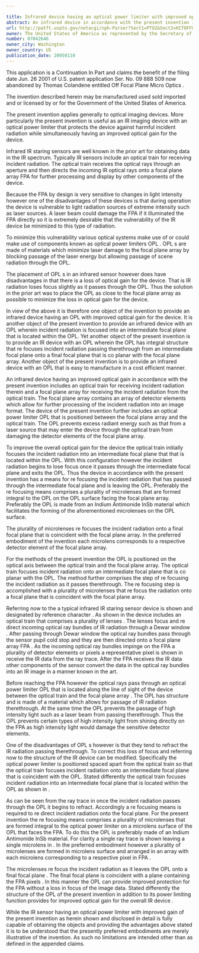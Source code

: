 ```yaml
---

title: Infrared device having an optical power limiter with improved optical gain
abstract: An infrared device in accordance with the present invention includes an optical train for receiving incident radiation into the device, a focal plane array for receiving the incident radiation from the optical train, and an optical power limiter (OPL) that is positioned therebetween. To improve the overall optical gain for the device, the optical train initially focuses the incident radiation into an intermediate focal plane that is located within the OPL. With this configuration, however, the incident radiation begins to lose focus once it passes through the intermediate focal plane and exits the OPL. To prevent this, the infrared device includes a plurality of microlenses on the OPL surface that is facing the focal plane array. The plurality of microlenses re-focuses the incident radiation onto a final focal plane that is coincident with the focal plane array.
url: http://patft.uspto.gov/netacgi/nph-Parser?Sect1=PTO2&Sect2=HITOFF&p=1&u=%2Fnetahtml%2FPTO%2Fsearch-adv.htm&r=1&f=G&l=50&d=PALL&S1=07042646&OS=07042646&RS=07042646
owner: The United States of America as represented by the Secretary of the Army
number: 07042646
owner_city: Washington
owner_country: US
publication_date: 20050110
---
```

This application is a Continuation In Part and claims the benefit of the filing date Jun. 26 2001 of U.S. patent application Ser. No. 09 888 509 now abandoned by Thomas Colandene entitled Off Focal Plane Micro Optics .

The invention described herein may be manufactured used sold imported and or licensed by or for the Government of the United States of America.

The present invention applies generally to optical imaging devices. More particularly the present invention is useful as an IR imaging device with an optical power limiter that protects the device against harmful incident radiation while simultaneously having an improved optical gain for the device.

Infrared IR staring sensors are well known in the prior art for obtaining data in the IR spectrum. Typically IR sensors include an optical train for receiving incident radiation. The optical train receives the optical rays through an aperture and then directs the incoming IR optical rays onto a focal plane array FPA for further processing and display by other components of the device.

Because the FPA by design is very sensitive to changes in light intensity however one of the disadvantages of these devices is that during operation the device is vulnerable to light radiation sources of extreme intensity such as laser sources. A laser beam could damage the FPA if it illuminated the FPA directly so it is extremely desirable that the vulnerability of the IR device be minimized to this type of radiation.

To minimize this vulnerability various optical systems make use of or could make use of components known as optical power limiters OPL . OPL s are made of materials which minimize laser damage to the focal plane array by blocking passage of the laser energy but allowing passage of scene radiation through the OPL.

The placement of OPL s in an infrared sensor however does have disadvantages in that there is a loss of optical gain for the device. That is IR radiation loses focus slightly as it passes through the OPL. Thus the solution in the prior art was to place the OPL as close to the focal plane array as possible to minimize the loss in optical gain for the device.

In view of the above it is therefore one object of the invention to provide an infrared device having an OPL with improved optical gain for the device. It is another object of the present invention to provide an infrared device with an OPL wherein incident radiation is focused into an intermediate focal plane that is located within the OPL. Yet another object of the present invention is to provide an IR device with an OPL wherein the OPL has integral structure that re focuses incident radiation passing therethrough from an intermediate focal plane onto a final focal plane that is co planar with the focal plane array. Another object of the present invention is to provide an infrared device with an OPL that is easy to manufacture in a cost efficient manner.

An infrared device having an improved optical gain in accordance with the present invention includes an optical train for receiving incident radiation therein and a focal plane array for receiving the incident radiation from the optical train. The focal plane array contains an array of detector elements which allow for further processing of the incident radiation into an image format. The device of the present invention further includes an optical power limiter OPL that is positioned between the focal plane array and the optical train. The OPL prevents excess radiant energy such as that from a laser source that may enter the device through the optical train from damaging the detector elements of the focal plane array.

To improve the overall optical gain for the device the optical train initially focuses the incident radiation into an intermediate focal plane that that is located within the OPL. With this configuration however the incident radiation begins to lose focus once it passes through the intermediate focal plane and exits the OPL. Thus the device in accordance with the present invention has a means for re focusing the incident radiation that has passed through the intermediate focal plane and is leaving the OPL. Preferably the re focusing means comprises a plurality of microlenses that are formed integral to the OPL on the OPL surface facing the focal plane array. Preferably the OPL is made from an Indium Antimonide InSb material which facilitates the forming of the aforementioned microlenses on the OPL surface.

The plurality of microlenses re focuses the incident radiation onto a final focal plane that is coincident with the focal plane array. In the preferred embodiment of the invention each microlens corresponds to a respective detector element of the focal plane array.

For the methods of the present invention the OPL is positioned on the optical axis between the optical train and the focal plane array. The optical train focuses incident radiation onto an intermediate focal plane that is co planar with the OPL. The method further comprises the step of re focusing the incident radiation as it passes therethrough. The re focusing step is accomplished with a plurality of microlenses that re focus the radiation onto a focal plane that is coincident with the focal plane array.

Referring now to the a typical infrared IR staring sensor device is shown and designated by reference character . As shown in the device includes an optical train that comprises a plurality of lenses . The lenses focus and re direct incoming optical ray bundles of IR radiation through a Dewar window . After passing through Dewar window the optical ray bundles pass through the sensor pupil cold stop and they are then directed onto a focal plane array FPA . As the incoming optical ray bundles impinge on the FPA a plurality of detector elements or pixels a representative pixel is shown in receive the IR data from the ray trace. After the FPA receives the IR data other components of the sensor convert the data in the optical ray bundles into an IR image in a manner known in the art.

Before reaching the FPA however the optical rays pass through an optical power limiter OPL that is located along the line of sight of the device between the optical train and the focal plane array . The OPL has structure and is made of a material which allows for passage of IR radiation therethrough. At the same time the OPL prevents the passage of high intensity light such as a laser beam from passing therethrough. Thus the OPL prevents certain types of high intensity light from shining directly on the FPA as high intensity light would damage the sensitive detector elements.

One of the disadvantages of OPL s however is that they tend to refract the IR radiation passing therethrough. To correct this loss of focus and referring now to the structure of the IR device can be modified. Specifically the optical power limiter is positioned spaced apart from the optical train so that the optical train focuses incident radiation onto an intermediate focal plane that is coincident with the OPL. Stated differently the optical train focuses incident radiation into an intermediate focal plane that is located within the OPL as shown in .

As can be seen from the ray trace in once the incident radiation passes through the OPL it begins to refract. Accordingly a re focusing means is required to re direct incident radiation onto the focal plane. For the present invention the re focusing means comprises a plurality of microlenses that are formed integral to the optical power limiter on a microlens surface of the OPL that faces the FPA. To do this the OPL is preferably made of an Indium Antimonide InSb material. For clarity a single ray trace is shown leaving a single microlens in . In the preferred embodiment however a plurality of microlenses are formed in microlens surface and arranged in an array with each microlens corresponding to a respective pixel in FPA .

The microlenses re focus the incident radiation as it leaves the OPL onto a final focal plane . The final focal plane is coincident with a plane containing the FPA pixels . In this manner the OPL can provide improved protection for the FPA without a loss in focus of the image data. Stated differently the structure of the OPL of the present invention in addition to its power limiting function provides for improved optical gain for the overall IR device .

While the IR sensor having an optical power limiter with improved gain of the present invention as herein shown and disclosed in detail is fully capable of obtaining the objects and providing the advantages above stated it is to be understood that the presently preferred embodiments are merely illustrative of the invention. As such no limitations are intended other than as defined in the appended claims.

